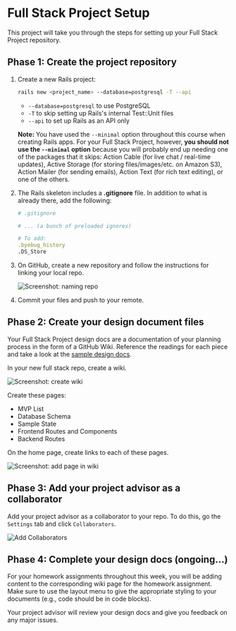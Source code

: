 # Full Stack Project Setup

This project will take you through the steps for setting up your Full Stack
Project repository.

## Phase 1: Create the project repository

1. Create a new Rails project:

   ```sh
   rails new <project_name> --database=postgresql -T --api
   ```

   * `--database=postgresql` to use PostgreSQL
   * `-T` to skip setting up Rails's internal Test::Unit files
   * `--api` to set up Rails as an API only

   **Note:** You have used the `--minimal` option throughout this course when
   creating Rails apps. For your Full Stack Project, however, **you should not
   use the `--minimal` option** because you will probably end up needing one of
   the packages that it skips: Action Cable (for live chat / real-time updates),
   Active Storage (for storing files/images/etc. on Amazon S3), Action Mailer
   (for sending emails), Action Text (for rich text editing), or one of the
   others.

2. The Rails skeleton includes a __.gitignore__ file. In addition to what is
   already there, add the following:

   ```rb
   # .gitignore

   # ... (a bunch of preloaded ignores)

   # To add:
   .byebug_history
   .DS_Store
   ```

3. On GitHub, create a new repository and follow the instructions for linking
   your local repo.

   ![Screenshot: naming repo][name_repo]

4. Commit your files and push to your remote.

## Phase 2: Create your design document files

Your Full Stack Project design docs are a documentation of your planning
process in the form of a GitHub Wiki. Reference the readings for each piece and
take a look at the [sample design docs][sample].

In your new full stack repo, create a wiki.

![Screenshot: create wiki][create_wiki]

Create these pages:

* MVP List
* Database Schema
* Sample State
* Frontend Routes and Components
* Backend Routes

On the home page, create links to each of these pages.

![Screenshot: add page in wiki][design-docs-wiki]

## Phase 3: Add your project advisor as a collaborator

Add your project advisor as a collaborator to your repo. To do this, go
the `Settings` tab and click `Collaborators`.

![Add Collaborators][add_project_manager]

## Phase 4: Complete your design docs (ongoing...)

For your homework assignments throughout this week, you will be adding content
to the corresponding wiki page for the homework assignment. Make sure to use the
layout menu to give the appropriate styling to your documents (e.g., code should
be in code blocks).

Your project advisor will review your design docs and give you feedback on any
major issues.

[sample]: https://www.github.com/appacademy/bluebird/wiki
[name_repo]: https://assets.aaonline.io/fullstack/full-stack-project/proposal/assets/name_repo.png
[create_wiki]: https://assets.aaonline.io/fullstack/full-stack-project/proposal/assets/create_wiki.png
[design-docs-wiki]: https://assets.aaonline.io/fullstack/full-stack-project/proposal/assets/proposal_wiki.png
[add_project_manager]: https://assets.aaonline.io/fullstack/full-stack-project/proposal/assets/add_project_manager.png

